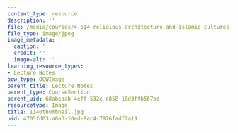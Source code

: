 ```yaml
---
content_type: resource
description: ''
file: /media/courses/4-614-religious-architecture-and-islamic-cultures-fall-2002/4705fd03a0a310ed8ac47876fadf2a19_1140thumbnail.jpg
file_type: image/jpeg
image_metadata:
  caption: ''
  credit: ''
  image-alt: ''
learning_resource_types:
- Lecture Notes
ocw_type: OCWImage
parent_title: Lecture Notes
parent_type: CourseSection
parent_uid: 68abeaab-4eff-532c-e858-18d3ffb567bd
resourcetype: Image
title: 1140thumbnail.jpg
uid: 4705fd03-a0a3-10ed-8ac4-7876fadf2a19
---
```

